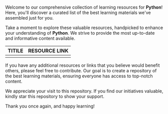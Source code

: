 Welcome to our comprehensive collection of learning resources for **Python**! Here, you'll discover a curated list of the best learning materials we've assembled just for you.

Take a moment to explore these valuable resources, handpicked to enhance your understanding of **Python**. We strive to provide the most up-to-date and informative content available.

| TITILE  | RESOURCE LINK |
| ------------- | -------------  |
|    |    | t/

If you have any additional resources or links that you believe would benefit others, please feel free to contribute. Our goal is to create a repository of the best learning materials, ensuring everyone has access to top-notch content.

We appreciate your visit to this repository. If you find our initiatives valuable, kindly star this repository to show your support.

Thank you once again, and happy learning!